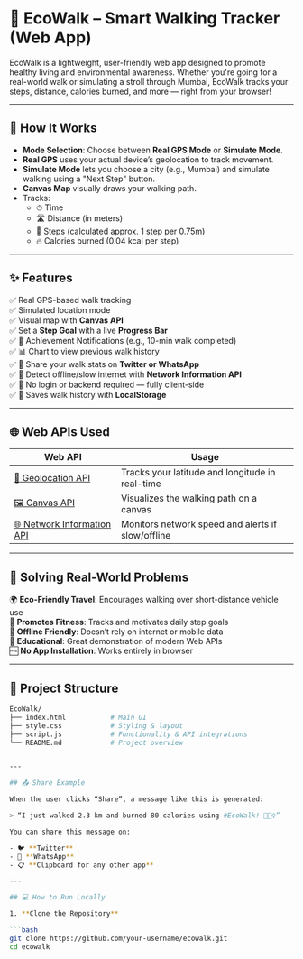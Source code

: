 # 🌱 EcoWalk – Smart Walking Tracker (Web App)

EcoWalk is a lightweight, user-friendly web app designed to promote healthy living and environmental awareness. Whether you're going for a real-world walk or simulating a stroll through Mumbai, EcoWalk tracks your steps, distance, calories burned, and more — right from your browser!

---

## 🧠 How It Works

- **Mode Selection**: Choose between **Real GPS Mode** or **Simulate Mode**.
- **Real GPS** uses your actual device’s geolocation to track movement.
- **Simulate Mode** lets you choose a city (e.g., Mumbai) and simulate walking using a "Next Step" button.
- **Canvas Map** visually draws your walking path.
- Tracks:
  - ⏱ Time
  - 🛣 Distance (in meters)
  - 👣 Steps (calculated approx. 1 step per 0.75m)
  - 🔥 Calories burned (0.04 kcal per step)

---

## ✨ Features

✅ Real GPS-based walk tracking  
✅ Simulated location mode  
✅ Visual map with **Canvas API**  
✅ Set a **Step Goal** with a live **Progress Bar**  
✅ 🎯 Achievement Notifications (e.g., 10-min walk completed)  
✅ 📊 Chart to view previous walk history  
✅ 📱 Share your walk stats on **Twitter or WhatsApp**  
✅ 📶 Detect offline/slow internet with **Network Information API**  
✅ 🔐 No login or backend required — fully client-side  
✅ 💾 Saves walk history with **LocalStorage**

---

## 🌐 Web APIs Used

| Web API | Usage |
|--------|-------|
| [📍 Geolocation API](https://developer.mozilla.org/en-US/docs/Web/API/Geolocation_API) | Tracks your latitude and longitude in real-time |
| [🖼️ Canvas API](https://developer.mozilla.org/en-US/docs/Web/API/Canvas_API) | Visualizes the walking path on a canvas |
| [🌐 Network Information API](https://developer.mozilla.org/en-US/docs/Web/API/Network_Information_API) | Monitors network speed and alerts if slow/offline |

---

## 🎯 Solving Real-World Problems

🌍 **Eco-Friendly Travel**: Encourages walking over short-distance vehicle use  
🏃 **Promotes Fitness**: Tracks and motivates daily step goals  
📱 **Offline Friendly**: Doesn’t rely on internet or mobile data  
🧠 **Educational**: Great demonstration of modern Web APIs  
🆓 **No App Installation**: Works entirely in browser  

---

## 📁 Project Structure

```bash
EcoWalk/
├── index.html           # Main UI
├── style.css            # Styling & layout
├── script.js            # Functionality & API integrations
└── README.md            # Project overview


---

## 📤 Share Example

When the user clicks “Share”, a message like this is generated:

> “I just walked 2.3 km and burned 80 calories using #EcoWalk! 🌱🚶‍♀️”

You can share this message on:

- 🐦 **Twitter**
- 📱 **WhatsApp**
- 📋 **Clipboard for any other app**

---

## 💻 How to Run Locally

1. **Clone the Repository**

```bash
git clone https://github.com/your-username/ecowalk.git
cd ecowalk

